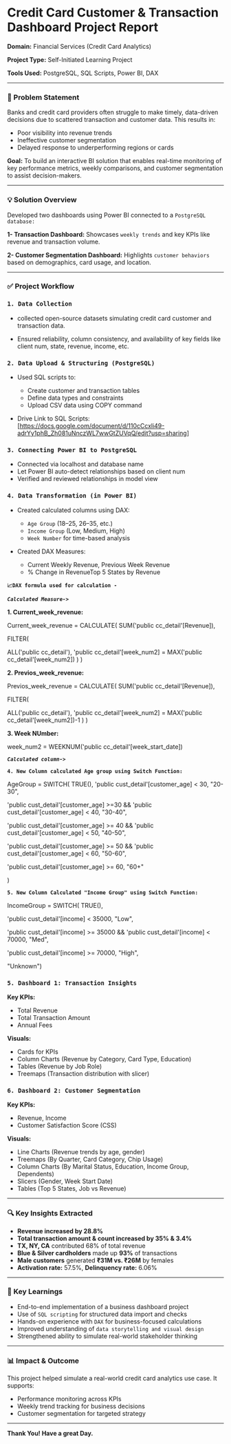 # Credit Card Customer & Transaction Dashboard Project Report

**Domain:** Financial Services (Credit Card Analytics)

**Project Type:** Self-Initiated Learning Project

**Tools Used:** PostgreSQL, SQL Scripts, Power BI, DAX

---

### 📃 Problem Statement
Banks and credit card providers often struggle to make timely, data-driven decisions due to scattered transaction and customer data. This results in:

- Poor visibility into revenue trends
- Ineffective customer segmentation
- Delayed response to underperforming regions or cards

**Goal:** To build an interactive BI solution that enables real-time monitoring of key performance metrics, weekly comparisons, and customer segmentation to assist decision-makers.

---

### 💡 Solution Overview

Developed two dashboards using Power BI connected to a `PostgreSQL database:`

**1- Transaction Dashboard:** Showcases `weekly trends` and key KPIs like revenue and transaction volume.

**2- Customer Segmentation Dashboard:** Highlights `customer behaviors` based on demographics, card usage, and location.

---

### ✅ Project Workflow

### `1. Data Collection`
- collected open-source datasets simulating credit card customer and transaction data.

- Ensured reliability, column consistency, and availability of key fields like client num, state, revenue, income, etc.

### `2. Data Upload & Structuring (PostgreSQL)`
- Used SQL scripts to:
  - Create customer and transaction tables
  - Define data types and constraints 
  - Upload CSV data using COPY command

- Drive Link to SQL Scripts: [https://docs.google.com/document/d/110cCcxli49-adrYy1phB_Zh081uNnczWL7wwGtZUVqQ/edit?usp=sharing]

### `3. Connecting Power BI to PostgreSQL`
- Connected via localhost and database name
- Let Power BI auto-detect relationships based on client num
- Verified and reviewed relationships in model view

### `4. Data Transformation (in Power BI)`
- Created calculated columns using DAX:
  - `Age Group` (18–25, 26–35, etc.)
  - `Income Group` (Low, Medium, High)
  - `Week Number` for time-based analysis


- Created DAX Measures:
  - Current Weekly Revenue, Previous Week Revenue
  - % Change in RevenueTop 5 States by Revenue



**`📈DAX formula used for calculation -`**

***`Calculated Measure->`***

**1. Current_week_revenue:**

Current_week_revenue = 
    CALCULATE( 
    SUM('public cc_detail'[Revenue]),
    
  FILTER(
        
  ALL('public cc_detail'),
        'public cc_detail'[week_num2] = MAX('public cc_detail'[week_num2])
    )
)






**2. Previos_week_revenue:** 

  Previos_week_revenue = CALCULATE( 
    SUM('public cc_detail'[Revenue]),
    
  FILTER(
    
  ALL('public cc_detail'),
        'public cc_detail'[week_num2] = MAX('public cc_detail'[week_num2])-1
    )
)






**3. Week NUmber:**
   
  week_num2 = WEEKNUM('public cc_detail'[week_start_date])


***`Calculated column->`***   

**`4. New Column calculated Age group using Switch Function:`**

AgeGroup = SWITCH(
    TRUE(),
     'public cust_detail'[customer_age] < 30, "20-30", 
  
  'public cust_detail'[customer_age] >=30 && 'public cust_detail'[customer_age] < 40, "30-40",
  
  'public cust_detail'[customer_age] >= 40 && 'public cust_detail'[customer_age] < 50, "40-50",
  
  'public cust_detail'[customer_age] >= 50 && 'public cust_detail'[customer_age] < 60, "50-60",
  
  'public cust_detail'[customer_age] >= 60, "60+"

  )





**`5. New Column Calculated "Income Group" using Switch Function:`**

IncomeGroup = SWITCH(
     TRUE(),
     
  'public cust_detail'[income] < 35000, "Low",
     
  'public cust_detail'[income] >= 35000 && 'public cust_detail'[income] < 70000, "Med",
     
  'public cust_detail'[income] >= 70000, "High",
     
  "Unknown")



### `5. Dashboard 1: Transaction Insights`
**Key KPIs:**
- Total Revenue
- Total Transaction Amount
- Annual Fees

**Visuals:**
- Cards for KPIs
- Column Charts (Revenue by Category, Card Type, Education)
- Tables (Revenue by Job Role)
- Treemaps (Transaction distribution with slicer)


### `6. Dashboard 2: Customer Segmentation`
**Key KPIs:**
- Revenue, Income
- Customer Satisfaction Score (CSS)

**Visuals:**
- Line Charts (Revenue trends by age, gender)
- Treemaps (By Quarter, Card Category, Chip Usage)
- Column Charts (By Marital Status, Education, Income Group, Dependents)
- Slicers (Gender, Week Start Date)
- Tables (Top 5 States, Job vs Revenue)

---

### 🔍 Key Insights Extracted
- **Revenue increased by 28.8%**
- **Total transaction amount & count increased by 35% & 3.4%**
- **TX, NY, CA** contributed 68% of total revenue
- **Blue & Silver cardholders** made up **93%** of transactions
- **Male customers** generated **₹31M vs. ₹26M** by females
- **Activation rate:** 57.5%, **Delinquency rate:** 6.06%

--- 

### 🔬 Key Learnings
- End-to-end implementation of a business dashboard project
- Use of `SQL scripting` for structured data import and checks
- Hands-on experience with `DAX` for business-focused calculations
- Improved understanding of `data storytelling and visual design`
- Strengthened ability to simulate real-world stakeholder thinking

---

### 📊 Impact & Outcome
This project helped simulate a real-world credit card analytics use case. It supports:
- Performance monitoring across KPIs
- Weekly trend tracking for business decisions
- Customer segmentation for targeted strategy

--- 



**Thank You! Have a great Day.**

